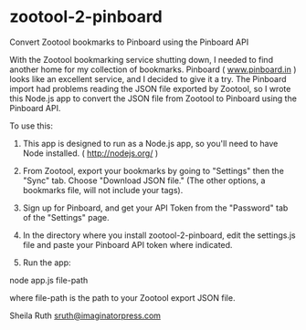 zootool-2-pinboard
==================

Convert Zootool bookmarks to Pinboard using the Pinboard API

With the Zootool bookmarking service shutting down, I needed to find another home for my collection of bookmarks. Pinboard ( www.pinboard.in ) looks like an excellent service, and I decided to give it a try. The Pinboard import had problems reading the JSON file exported by Zootool, so I wrote this Node.js app to convert the JSON file from Zootool to Pinboard using the Pinboard API.

To use this:

1. This app is designed to run as a Node.js app, so you'll need to have Node installed. ( http://nodejs.org/ )

2. From Zootool, export your bookmarks by going to "Settings" then the "Sync" tab. Choose "Download JSON file." (The other options, a bookmarks file, will not include your tags).

3. Sign up for Pinboard, and get your API Token from the "Password" tab of the "Settings" page.

4. In the directory where you install zootool-2-pinboard, edit the settings.js file and paste your Pinboard API token where indicated.

5. Run the app:

node app.js file-path

where file-path is the path to your Zootool export JSON file.

Sheila Ruth
sruth@imaginatorpress.com
